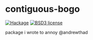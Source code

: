 # contiguous-bogo

[![Hackage](https://img.shields.io/hackage/v/contiguous-bogo.svg)](https://hackage.haskell.org/package/contiguous-bogo)
[![BSD3 license](https://img.shields.io/badge/license-BSD3-blue.svg)](LICENSE)

package i wrote to annoy @andrewthad